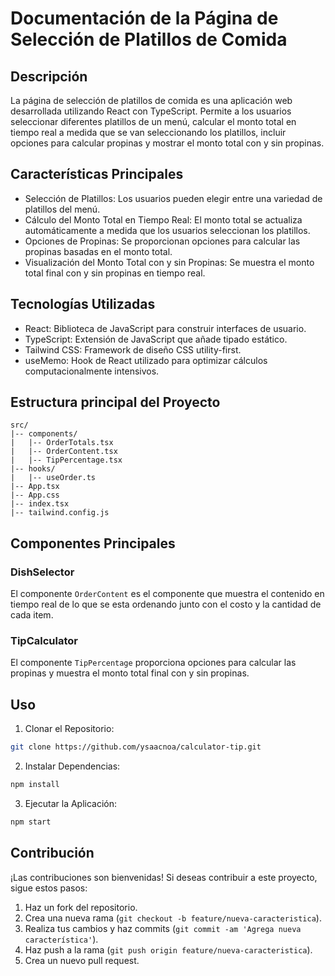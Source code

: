 # Documentación de la Página de Selección de Platillos de Comida

## Descripción

La página de selección de platillos de comida es una aplicación web desarrollada utilizando React con TypeScript. Permite a los usuarios seleccionar diferentes platillos de un menú, calcular el monto total en tiempo real a medida que se van seleccionando los platillos, incluir opciones para calcular propinas y mostrar el monto total con y sin propinas.

## Características Principales

- Selección de Platillos: Los usuarios pueden elegir entre una variedad de platillos del menú.
- Cálculo del Monto Total en Tiempo Real: El monto total se actualiza automáticamente a medida que los usuarios seleccionan los platillos.
- Opciones de Propinas: Se proporcionan opciones para calcular las propinas basadas en el monto total.
- Visualización del Monto Total con y sin Propinas: Se muestra el monto total final con y sin propinas en tiempo real.

## Tecnologías Utilizadas

- React: Biblioteca de JavaScript para construir interfaces de usuario.
- TypeScript: Extensión de JavaScript que añade tipado estático.
- Tailwind CSS: Framework de diseño CSS utility-first.
- useMemo: Hook de React utilizado para optimizar cálculos computacionalmente intensivos.

## Estructura principal del Proyecto

```
src/
|-- components/
|   |-- OrderTotals.tsx
|   |-- OrderContent.tsx
|   |-- TipPercentage.tsx
|-- hooks/
|   |-- useOrder.ts
|-- App.tsx
|-- App.css
|-- index.tsx
|-- tailwind.config.js
```

## Componentes Principales

### DishSelector

El componente `OrderContent` es el componente que muestra el contenido en tiempo real de lo que se esta ordenando junto con el costo y la cantidad de cada item.

### TipCalculator

El componente `TipPercentage` proporciona opciones para calcular las propinas y muestra el monto total final con y sin propinas.

## Uso

1. Clonar el Repositorio:

```bash
git clone https://github.com/ysaacnoa/calculator-tip.git
```

2. Instalar Dependencias:

```bash
npm install
```

3. Ejecutar la Aplicación:

```bash
npm start
```

## Contribución

¡Las contribuciones son bienvenidas! Si deseas contribuir a este proyecto, sigue estos pasos:

1. Haz un fork del repositorio.
2. Crea una nueva rama (`git checkout -b feature/nueva-caracteristica`).
3. Realiza tus cambios y haz commits (`git commit -am 'Agrega nueva característica'`).
4. Haz push a la rama (`git push origin feature/nueva-caracteristica`).
5. Crea un nuevo pull request.
